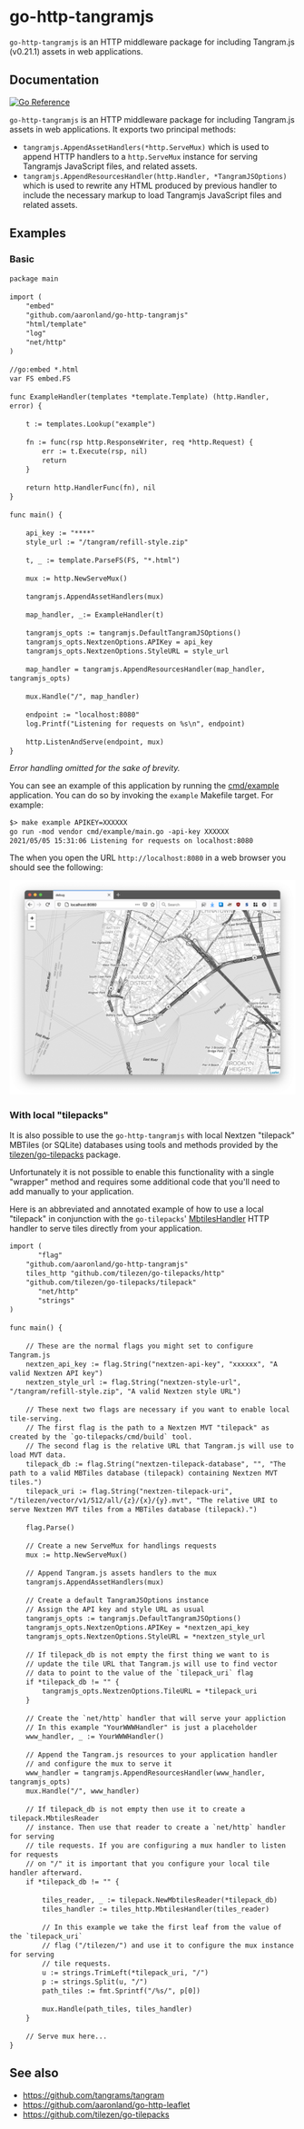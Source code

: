 # go-http-tangramjs

`go-http-tangramjs` is an HTTP middleware package for including Tangram.js (v0.21.1) assets in web applications.

## Documentation

[![Go Reference](https://pkg.go.dev/badge/github.com/sfomuseum/go-http-tangramjs.svg)](https://pkg.go.dev/github.com/sfomuseum/go-http-tangramjs)

`go-http-tangramjs` is an HTTP middleware package for including Tangram.js assets in web applications. It exports two principal methods: 

* `tangramjs.AppendAssetHandlers(*http.ServeMux)` which is used to append HTTP handlers to a `http.ServeMux` instance for serving Tangramjs JavaScript files, and related assets.
* `tangramjs.AppendResourcesHandler(http.Handler, *TangramJSOptions)` which is used to rewrite any HTML produced by previous handler to include the necessary markup to load Tangramjs JavaScript files and related assets.

## Examples

### Basic

```
package main

import (
	"embed"
	"github.com/aaronland/go-http-tangramjs"
	"html/template"
	"log"
	"net/http"
)

//go:embed *.html
var FS embed.FS

func ExampleHandler(templates *template.Template) (http.Handler, error) {

	t := templates.Lookup("example")

	fn := func(rsp http.ResponseWriter, req *http.Request) {
		err := t.Execute(rsp, nil)
		return
	}

	return http.HandlerFunc(fn), nil
}

func main() {

	api_key := "****"
	style_url := "/tangram/refill-style.zip"

	t, _ := template.ParseFS(FS, "*.html")

	mux := http.NewServeMux()

	tangramjs.AppendAssetHandlers(mux)
	
	map_handler, _:= ExampleHandler(t)

	tangramjs_opts := tangramjs.DefaultTangramJSOptions()
	tangramjs_opts.NextzenOptions.APIKey = api_key
	tangramjs_opts.NextzenOptions.StyleURL = style_url

	map_handler = tangramjs.AppendResourcesHandler(map_handler, tangramjs_opts)

	mux.Handle("/", map_handler)

	endpoint := "localhost:8080"
	log.Printf("Listening for requests on %s\n", endpoint)

	http.ListenAndServe(endpoint, mux)
}
```

_Error handling omitted for the sake of brevity._

You can see an example of this application by running the [cmd/example](cmd/example/main.go) application. You can do so by invoking the `example` Makefile target. For example:

```
$> make example APIKEY=XXXXXX
go run -mod vendor cmd/example/main.go -api-key XXXXXX
2021/05/05 15:31:06 Listening for requests on localhost:8080
```

The when you open the URL `http://localhost:8080` in a web browser you should see the following:

![](docs/images/go-http-tangramjs-example.png)

### With local "tilepacks"

It is also possible to use the `go-http-tangramjs` with local Nextzen "tilepack" MBTiles (or SQLite) databases using tools and methods provided by the [tilezen/go-tilepacks](https://github.com/tilezen/go-tilepacks) package.

Unfortunately it is not possible to enable this functionality with a single "wrapper" method and requires some additional code that you'll need to add manually to your application.

Here is an abbreviated and annotated example of how to use a local "tilepack" in conjunction with the `go-tilepacks`' [MbtilesHandler](https://github.com/tilezen/go-tilepacks/blob/master/http/mbtiles.go) HTTP handler to serve tiles directly from your application.

```
import (
       "flag"
	"github.com/aaronland/go-http-tangramjs"
	tiles_http "github.com/tilezen/go-tilepacks/http"
	"github.com/tilezen/go-tilepacks/tilepack"
       "net/http"
       "strings"
)

func main() {

	// These are the normal flags you might set to configure Tangram.js     	
	nextzen_api_key := flag.String("nextzen-api-key", "xxxxxx", "A valid Nextzen API key")
	nextzen_style_url := flag.String("nextzen-style-url", "/tangram/refill-style.zip", "A valid Nextzen style URL")

	// These next two flags are necessary if you want to enable local tile-serving.
	// The first flag is the path to a Nextzen MVT "tilepack" as created by the `go-tilepacks/cmd/build` tool.
	// The second flag is the relative URL that Tangram.js will use to load MVT data.
	tilepack_db := flag.String("nextzen-tilepack-database", "", "The path to a valid MBTiles database (tilepack) containing Nextzen MVT tiles.")
	tilepack_uri := flag.String("nextzen-tilepack-uri", "/tilezen/vector/v1/512/all/{z}/{x}/{y}.mvt", "The relative URI to serve Nextzen MVT tiles from a MBTiles database (tilepack).")

	flag.Parse()

	// Create a new ServeMux for handlings requests
	mux := http.NewServeMux()

	// Append Tangram.js assets handlers to the mux
	tangramjs.AppendAssetHandlers(mux)

	// Create a default TangramJSOptions instance
	// Assign the API key and style URL as usual
	tangramjs_opts := tangramjs.DefaultTangramJSOptions()
	tangramjs_opts.NextzenOptions.APIKey = *nextzen_api_key
	tangramjs_opts.NextzenOptions.StyleURL = *nextzen_style_url

	// If tilepack_db is not empty the first thing we want to is
	// update the tile URL that Tangram.js will use to find vector
	// data to point to the value of the `tilepack_uri` flag
	if *tilepack_db != "" {
		tangramjs_opts.NextzenOptions.TileURL = *tilepack_uri
	}

	// Create the `net/http` handler that will serve your appliction
	// In this example "YourWWWHandler" is just a placeholder
	www_handler, _ := YourWWWHandler()

	// Append the Tangram.js resources to your application handler
	// and configure the mux to serve it
	www_handler = tangramjs.AppendResourcesHandler(www_handler, tangramjs_opts)
	mux.Handle("/", www_handler)

	// If tilepack_db is not empty then use it to create a tilepack.MbtilesReader
	// instance. Then use that reader to create a `net/http` handler for serving
	// tile requests. If you are configuring a mux handler to listen for requests
	// on "/" it is important that you configure your local tile handler afterward.
	if *tilepack_db != "" {

		tiles_reader, _ := tilepack.NewMbtilesReader(*tilepack_db)
		tiles_handler := tiles_http.MbtilesHandler(tiles_reader)

		// In this example we take the first leaf from the value of the `tilepack_uri`
		// flag ("/tilezen/") and use it to configure the mux instance for serving
		// tile requests.
		u := strings.TrimLeft(*tilepack_uri, "/")
		p := strings.Split(u, "/")
		path_tiles := fmt.Sprintf("/%s/", p[0])

		mux.Handle(path_tiles, tiles_handler)
	}

	// Serve mux here...
}
```

## See also

* https://github.com/tangrams/tangram
* https://github.com/aaronland/go-http-leaflet
* https://github.com/tilezen/go-tilepacks